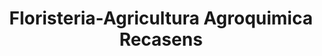 ---
title: "Floristeria-Agricultura Agroquimica Recasens"
url: /valls/floristeria-agricultura-agroquimica-recasens/
shop: floristería
---
